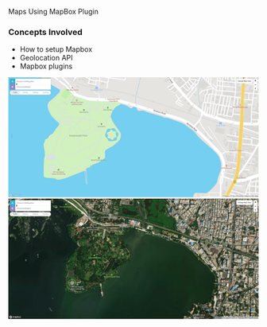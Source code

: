 Maps Using MapBox Plugin

### Concepts Involved
- How to setup Mapbox
- Geolocation API
- Mapbox plugins

<img src="./images/1.png" />
<img src="./images/2.png" />
